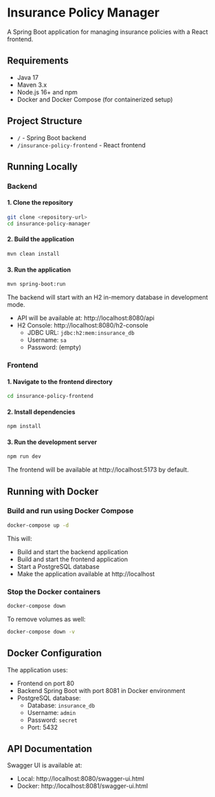 # Insurance Policy Manager

A Spring Boot application for managing insurance policies with a React frontend.

## Requirements

- Java 17
- Maven 3.x
- Node.js 16+ and npm
- Docker and Docker Compose (for containerized setup)

## Project Structure

- `/` - Spring Boot backend
- `/insurance-policy-frontend` - React frontend

## Running Locally

### Backend

#### 1. Clone the repository

```bash
git clone <repository-url>
cd insurance-policy-manager
```

#### 2. Build the application

```bash
mvn clean install
```

#### 3. Run the application

```bash
mvn spring-boot:run
```

The backend will start with an H2 in-memory database in development mode.

- API will be available at: http://localhost:8080/api
- H2 Console: http://localhost:8080/h2-console
  - JDBC URL: `jdbc:h2:mem:insurance_db`
  - Username: `sa`
  - Password: (empty)

### Frontend

#### 1. Navigate to the frontend directory

```bash
cd insurance-policy-frontend
```

#### 2. Install dependencies

```bash
npm install
```

#### 3. Run the development server

```bash
npm run dev
```

The frontend will be available at http://localhost:5173 by default.

## Running with Docker

### Build and run using Docker Compose

```bash
docker-compose up -d
```

This will:

- Build and start the backend application
- Build and start the frontend application
- Start a PostgreSQL database
- Make the application available at http://localhost

### Stop the Docker containers

```bash
docker-compose down
```

To remove volumes as well:

```bash
docker-compose down -v
```

## Docker Configuration

The application uses:

- Frontend on port 80
- Backend Spring Boot with port 8081 in Docker environment
- PostgreSQL database:
  - Database: `insurance_db`
  - Username: `admin`
  - Password: `secret`
  - Port: 5432

## API Documentation

Swagger UI is available at:

- Local: http://localhost:8080/swagger-ui.html
- Docker: http://localhost:8081/swagger-ui.html

